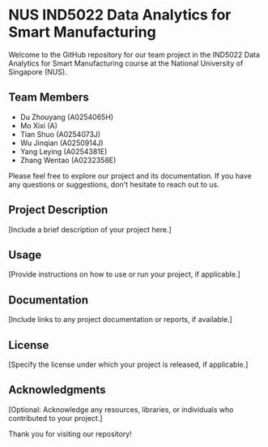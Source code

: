# NUS IND5022 Data Analytics for Smart Manufacturing

Welcome to the GitHub repository for our team project in the IND5022 Data Analytics for Smart Manufacturing course at the National University of Singapore (NUS).

## Team Members

- Du Zhouyang (A0254065H)
- Mo Xixi (A)
- Tian Shuo (A0254073J)
- Wu Jinqian (A0250914J)
- Yang Leying (A0254381E)
- Zhang Wentao (A0232358E)

Please feel free to explore our project and its documentation. If you have any questions or suggestions, don't hesitate to reach out to us.

## Project Description

[Include a brief description of your project here.]

## Usage

[Provide instructions on how to use or run your project, if applicable.]

## Documentation

[Include links to any project documentation or reports, if available.]

## License

[Specify the license under which your project is released, if applicable.]

## Acknowledgments

[Optional: Acknowledge any resources, libraries, or individuals who contributed to your project.]

Thank you for visiting our repository!
